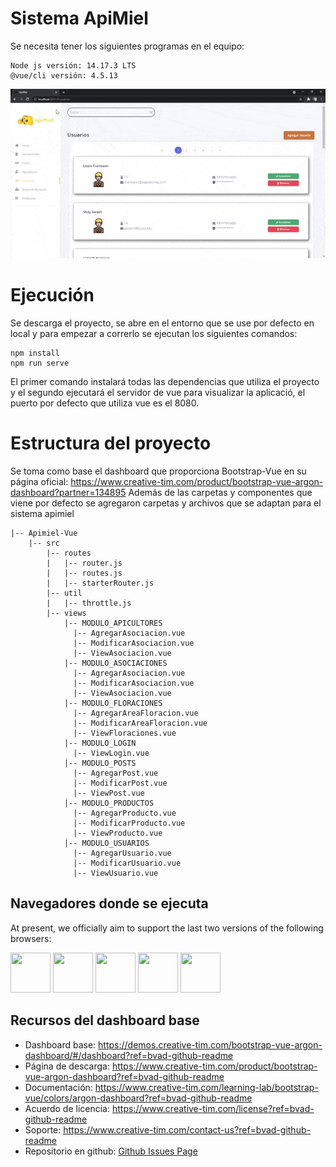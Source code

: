 # **Sistema ApiMiel**

Se necesita tener los siguientes programas en el equipo:
```
Node js versión: 14.17.3 LTS
@vue/cli versión: 4.5.13
```



![Product Gif](ApiMiel-Demo.gif)

# **Ejecución**
Se descarga el proyecto, se abre en el entorno que se use por defecto en local y para empezar a correrlo se ejecutan los siguientes comandos:
```
npm install
npm run serve

```
El primer comando instalará todas las dependencias que utiliza el proyecto y el segundo ejecutará el servidor de vue para visualizar la aplicació, el puerto
por defecto que utiliza vue es el 8080.


# Estructura del proyecto
Se toma como base el dashboard que proporciona Bootstrap-Vue en su página oficial: https://www.creative-tim.com/product/bootstrap-vue-argon-dashboard?partner=134895
Además de las carpetas y componentes que viene por defecto se agregaron carpetas y archivos que se adaptan para el sistema apimiel
```
|-- Apimiel-Vue
    |-- src
        |-- routes
        |   |-- router.js
        |   |-- routes.js
        |   |-- starterRouter.js
        |-- util
        |   |-- throttle.js
        |-- views
            |-- MODULO_APICULTORES
              |-- AgregarAsociacion.vue
              |-- ModificarAsociacion.vue
              |-- ViewAsociacion.vue
            |-- MODULO_ASOCIACIONES
              |-- AgregarAsociacion.vue
              |-- ModificarAsociacion.vue
              |-- ViewAsociacion.vue
            |-- MODULO_FLORACIONES
              |-- AgregarAreaFloracion.vue
              |-- ModificarAreaFloracion.vue
              |-- ViewFloraciones.vue
            |-- MODULO_LOGIN
              |-- ViewLogin.vue
            |-- MODULO_POSTS
              |-- AgregarPost.vue
              |-- ModificarPost.vue
              |-- ViewPost.vue
            |-- MODULO_PRODUCTOS
              |-- AgregarProducto.vue
              |-- ModificarProducto.vue
              |-- ViewProducto.vue
            |-- MODULO_USUARIOS
              |-- AgregarUsuario.vue
              |-- ModificarUsuario.vue
              |-- ViewUsuario.vue
```


## Navegadores donde se ejecuta

At present, we officially aim to support the last two versions of the following browsers:

<img src="https://github.com/creativetimofficial/public-assets/blob/master/logos/chrome-logo.png?raw=true" width="64" height="64"> <img src="https://raw.githubusercontent.com/creativetimofficial/public-assets/master/logos/firefox-logo.png" width="64" height="64"> <img src="https://raw.githubusercontent.com/creativetimofficial/public-assets/master/logos/edge-logo.png" width="64" height="64"> <img src="https://raw.githubusercontent.com/creativetimofficial/public-assets/master/logos/safari-logo.png" width="64" height="64"> <img src="https://raw.githubusercontent.com/creativetimofficial/public-assets/master/logos/opera-logo.png" width="64" height="64">



## Recursos del dashboard base
- Dashboard base: <https://demos.creative-tim.com/bootstrap-vue-argon-dashboard/#/dashboard?ref=bvad-github-readme>
- Página de descarga: <https://www.creative-tim.com/product/bootstrap-vue-argon-dashboard?ref=bvad-github-readme>
- Documentación: <https://www.creative-tim.com/learning-lab/bootstrap-vue/colors/argon-dashboard?ref=bvad-github-readme>
- Acuerdo de licencia: <https://www.creative-tim.com/license?ref=bvad-github-readme>
- Soporte: <https://www.creative-tim.com/contact-us?ref=bvad-github-readme>
- Repositorio en github: [Github Issues Page](https://github.com/creativetimofficial/bootstrap-vue-argon-dashboard/issues?ref=bvad-github-readme)


